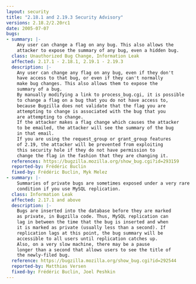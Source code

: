 ```yaml
---
layout: security
title: "2.18.1 and 2.19.3 Security Advisory"
versions: 2.18.2/2.20rc1
date: 2005-07-07
bugs:
- summary: |-
    Any user can change a flag on any bug. This also allows the 
    attacker to expose the summary of any bug, even a hidden bug.
  class: Unauthorized Bug Change, Information Leak
  affected: 2.17.1 - 2.18.1, 2.19.1 - 2.19.3
  description: |-
    Any user can change any flag on any bug, even if they don't
    have access to that bug, or even if they can't normally
    make bug changes. This also allows them to expose the
    summary of a bug.
    By manually modifying a link to process_bug.cgi, it is possible
    to change a flag on a bug that you do not have access to,
    because Bugzilla does not validate that the flag you are 
    attempting to change is associated with the bug that you 
    are attempting to change.
    If the attacker makes a flag change which causes the attacker
    to be emailed, the attacker will see the summary of the bug
    in that email.
    If you are using the request_group or grant_group features
    of 2.19, the attacker will be prevented from exploiting
    this security hole if they do not have permission to
    change the flag in the fashion that they are changing it.
  references: https://bugzilla.mozilla.org/show_bug.cgi?id=293159
  reported-by: Frédéric Buclin
  fixed-by: Frédéric Buclin, Myk Melez
- summary: |-
    Summaries of private bugs are sometimes exposed under a very rare
    condition if you use MySQL replication.
  class: Information Leak
  affected: 2.17.1 and above
  description: |-
    Bugs are inserted into the database before they are marked
    as private, in Bugzilla code. Thus, MySQL replication can
    lag in between the time that the bug is inserted and when
    it is marked as private (usually less than a second). If
    replication lags at this point, the bug summary will be 
    accessible to all users until replication catches up.
    Also, on a very slow machine, there may be a pause
    longer than a second that allows users to see the title of
    the newly-filed bug.
  reference: https://bugzilla.mozilla.org/show_bug.cgi?id=292544
  reported-by: Matthias Versen
  fixed-by: Frédéric Buclin, Joel Peshkin
---
```

